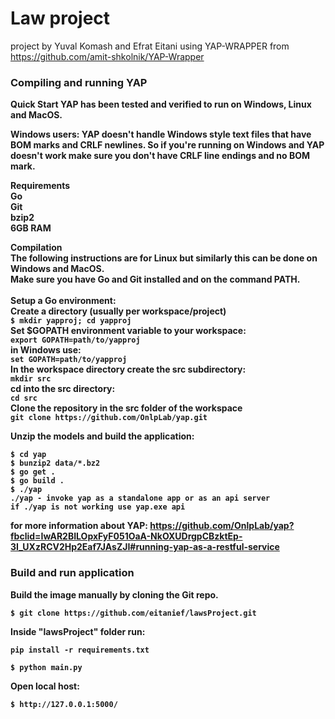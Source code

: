 # Law project
project by Yuval Komash and Efrat Eitani
using YAP-WRAPPER from https://github.com/amit-shkolnik/YAP-Wrapper

### Compiling and running YAP 
 
<b>Quick Start<b>
YAP has been tested and verified to run on Windows, Linux and MacOS.

Windows users: YAP doesn't handle Windows style text files that have BOM marks and CRLF newlines. So if you're running on Windows and YAP doesn't work make sure you don't have CRLF line endings and no BOM mark.

Requirements
<br>
Go
<br>
Git
<br>
bzip2
<br>
6GB RAM
<br>

Compilation
<br>
The following instructions are for Linux but similarly this can be done on Windows and MacOS.
<br>
Make sure you have Go and Git installed and on the command PATH.
<br>
<br>
Setup a Go environment:
<br>
Create a directory (usually per workspace/project) 
<br>
```$ mkdir yapproj; cd yapproj```
<br>
Set $GOPATH environment variable to your workspace:
<br>
```export GOPATH=path/to/yapproj```
<br>
in Windows use:
<br>
```set GOPATH=path/to/yapproj```
<br>
In the workspace directory create the src subdirectory:
 <br>
 ```mkdir src```
 <br>
cd into the src directory:
<br>
```cd src```
<br>
Clone the repository in the src folder of the workspace
 <br>
 ```git clone https://github.com/OnlpLab/yap.git```

Unzip the models and build the application:
```
$ cd yap
$ bunzip2 data/*.bz2
$ go get .
$ go build .
$ ./yap
./yap - invoke yap as a standalone app or as an api server
if ./yap is not working use yap.exe api
```
for more information about YAP:
https://github.com/OnlpLab/yap?fbclid=IwAR2BILOpxFyF051OaA-NkOXUDrgpCBzktEp-3I_UXzRCV2Hp2Eaf7JAsZJI#running-yap-as-a-restful-service
### Build and run application
Build the image manually by cloning the Git repo.
```
$ git clone https://github.com/eitanief/lawsProject.git
```
Inside "lawsProject" folder run:
```
pip install -r requirements.txt
```
```
$ python main.py
```

Open local host:

```
$ http://127.0.0.1:5000/
```





